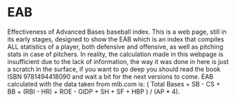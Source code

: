 # EAB
Effectiveness of Advanced Bases baseball index. This is a web page, still in its early stages, designed to show the EAB which is an index that compiles ALL statistics of a player, both defensive and offensive, as well as pitching stats in case of pitchers. In reality, the calculation made in this webpage is insufficient due to the lack of information, the way it was done in here is just a scratch in the surface, if you want to go deep you should read the book ISBN 9781494418090 and wait a bit for the next versions to come. EAB calculated with the data taken from mlb.com is: ( Total Bases + SB - CS + BB + (RBI - HR) + ROE - GIDP + SH + SF + HBP ) / (AP * 4).
